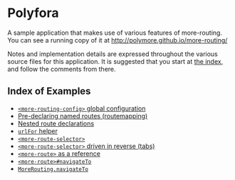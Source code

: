# Polyfora

A sample application that makes use of various features of more-routing. You can see a running copy of it at http://polymore.github.io/more-routing/

Notes and implementation details are expressed throughout the various source files for this application. It is suggested that you start at [the index](index.html), and follow the comments from there.


## Index of Examples

* [`<more-routing-config>` global configuration](routes.html##L4-9)
* [Pre-declaring named routes (routemapping)](routes.html#L11-26)
* [Nested route declarations](routes.html#L19-25)
* [`urlFor` helper](index.html#L28-32)
* [`<more-route-selector>`](index.html#L35-55)
* [`<more-route-selector>` driven in reverse (tabs)](polyfora-user.html#L34-45)
* [`<more-route>` as a reference](polyfora-forum-index.html#L45-50)
* [`<more-route>#navigateTo`](polyfora-forum-index.html#L64-66)
* [`MoreRouting.navigateTo`](polyfora-forum.html#L82-84)

